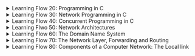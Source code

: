 
<details>
<summary> Learning Flow 20: Programming in C</summary>

#### Intro

##### The Morphology 
- Header files provide the interface and function declarations.
- Source files contain the implementations and program logic.

##### Compiling adn Linking
- **Compiling:** refers to "compile" source code (*.h and *.c) to object (*.o) files. The object files are similar to the machines language
`cc -c hello-world.c`

- **Linking:** Refers to creating an executable from object files
`cc -o hello-world hello-world.o`

The `-Wall` enable a set of warning messages during the compilation process.



##### Preprocessor Directives
Preprocessor directives, such as `#define`, `#ifdef`, `#ifndef` and `#endif`, are typically used to make source programs easy to change and easy to compile in different execution environments. 

##### Make and Makefiles
The Makefile consists a set of rules. Each rule include a target, a list of pre-requisites and a command to build/run the target:
```
target: pre-req-1 pre-req-2 pre-req-3 ...
	command-to-run
```
1. It is possible to declare variables in makefiles, by way of a statement like VARIABLENAME=VALUE
1. You then refer to the value of that variable by $(VARIABLENAME)
1. The compiler directive -Dxxxx corresponds to #define xxxx

#### Pointers, references etc

- A **pointer** is a variable that stores the address of another variable.
- The type of a pointer is the type of the variable whose address it stores.
- The unary operator `&` gives the address of a variable.
- The unary operator `*` gives the value of the variable whose address is given by the operand.
- The unary operator `*` is also used to declare a pointer variable.
>```
>type *var-name;
>```

> No referneces in C, the parameter passing mechanism when calling functions is called **"Call by value"**

#### Debugging with GDB
To debug a program, we need to generate debugging symbols during compilation and describe the data type of each variable. This is done by adding the `-g` option to the `cc` command.

#### Memory management in C
Whenever you want to use a structure or an array, you must deal with its allocation by yourself.

Hence, you first need to allocate buffers for the structure or array. Then, you need to free the buffers when you are done with them.

You do this by using the `malloc` and `free` functions. Or for arrays, you can simply do `int array[10]` to allocate an array of 10 integers.


##### Memory allocation functions
- `void *malloc(size_t size)`:  allocates memory.
    - **Arg:** The size in bytes
    - **Returns:** Pointer to beginning of allocated memory (type `void*` which holds address of any object type)

- `void *calloc(size_t nitems, size_t size)`: allocates memory. The difference with `malloc` is that `calloc` sets the memory to zero.
    - **Arg:** 
    *nitems* − This is the number of elements to be allocated.
    *size* − This is the size of elements.
    - **Returns:** same as `malloc`

- `void *realloc( void *ptr, size_t new_size)`
    Reallocation can occur in two ways:
    a) By expanding or contracting the existing memory pointed to by 'ptr'. The contents of the area remain unchanged up to the smaller of the new and old sizes. If the area is expanded, the contents of the new part are undefined.
    b) By allocating a new memory block of 'new_size' bytes, copying the memory area with a size equal to the smaller of the new and old sizes, and freeing the old block.
  - **Arg:** Reallocates the given area of memory. 

> The type `size_t` is the unsigned integer type of the result of sizeof , _Alignof (since C11) and offsetof, depending on the data model.

#### Miscellaneous
- `sizeof(type)`: Queries size of the object or type (in bytes).

</details>


<details>
<summary>Learning Flow 30: Network Programming in C</summary>

#### Understand basic networking concepts

- **Hosts:** The endpoints of the internet (comps/apps). Connections terminate here
- **Routers:** In charge of carrying communications between hosts

##### Unicast/multicast/broadcast
- **Unicast:** Exactly one sender (uniquely identified), exactly one recipient (uniquely identified)
Identifier of connection flow: `({TCP | UDP}Ipaddr1,port1,Ipaddr2,port2)`

- **Multicast:** Exactly one sender (uniquely identified), a set of recipients (named but "unknown")
> Typically only supported locally (not supported on the internet)
- **Anycast:** Exactly one sender (uniquely identified), exactly one recipient (from among "unknown")
> It is a one-to-nearest communication method where data is sent from a sender to the nearest available recipient among a group of potential recipients. 

For a given transport protocol: a 5-tuple


##### Socket
We uniquely identify through "sockets" which is in the form of `Ipaddr:port`. Represents a communication endpoint. The Ipaddr identifies a computer, the port the service running on it. Described as a **tuple**.


##### Connection
- Connection setup:
  1. Server "listens" on a port
  2. Client "connects" to server
  3. Handshake: negotiate connection parameters
> The only difference between a client and server is who sends the first request. Hence Client/Server in networking: ONLY relevant for connection setup.

 
1. "Set up" connection
2. Transmit data back-and-forth
   - "read" from scoket
   - "write" to socket
3. "Tear down" connection


##### Port Number
Well-known ports: `0-1023` require root-privileges

##### Protocol Stack
> A protocol is a complex horizontal interaction between two instances of the same layer

<br>

- **Application Layer (layer 7):** HTTP, FTP, SMTP, DNS, ...
- **Transport Layer (layer 4):** End-to-end. TCP, UDP
> Provides a "Well-defined" transport service to uppers layer. Responsible for how packets are delivered.
- **Network/Convergence Layer (layer 3):** Multi-hop. E.g: IPv4 and IPv6
  - The network layer (IP in particular) and many application layer protocols (such as those used by iTunes or Chromecast) assume that all links onto which hosts are connected are "full broadcast links", and expect the Data Link Layer to make sure that this is the case
> Provides as a service a "best effort" service. It will try its best to deliver the packet, but it may fail. Packets can be re-ordered and lost 
> The [network] layer is responsible for forwarding data across a multi-hop network, and  ensures [best‑effort data delivery]. The reason for this is that it is possible to implement [reliable] communication over a/an [unreliable] network - whereas the alternative is not possible.
- **Link Layer (layer 2):** 1-hop. E.g.: Ethernet, WiFi, ...
> Provides as a service a "who knows" delivery semantics. It is a best-effort service. It is unreliable, unordered, and may drop packets. 

Sometimes in quizzes L2=layer 2




##### TCP/UDP
- **TCP:** Transmission Control Protocol. Connection-oriented. Reliable, in-order delivery. Flow control. Congestion control.
>  While TCP includes congestion control mechanisms to manage network congestion, it does not completely eliminate the possibility of congestion.
- **UDP:** User Datagram Protocol. Connectionless (no hand-shake needed). Unreliable, unordered delivery. No flow control. No congestion control.
> Used in some applications where reordering or loss of data is not an issue. E.g: live video streaming, VoIP, DNS, DHCP, ...

An application will choose the socket type and may also ignore the transport layer and receive raw packets from the network layer.

#### TCP - A programmers Perspective
TCP transport semantics:
  - Represent data to receiving application "as they were sent"
  - Preserve ordering, ensure reliability & integrity

1. Server bind and listen to a port, then accept incoming connection request
```c
char* msg = "Hello World !\n";
struct sockaddr_in serv; // sockaddr_in is a struct that contains an internet address
int mysocket; // Socket descriptor
socklen_t socksize = sizeof(struct sockaddr_in); // socklen_t is an integer type of width of at least 32 bits

memset(&serv, 0, sizeof(serv)); // set memory to zero
serv.sin_family = AF_INET; // sin_family is the address family
serv.sin_port = htons(PORT); // sin_port is the port number
serv.sin_addr.s_addr = htonl(INADDR_ANY); // sin_addr is the IP address

mysocket = socket(AF_INET, SOCK_STREAM, 0); //AF_INET is Address Family for IPv4 (AF_INET6 for IPv6) , SOCK_STREAM for TCP (SOCK_DGRAM for UDP), 0 means default protocol
bind(mysocket, (struct sockaddr *)&serv, sizeof(struct sockaddr)); // Associates socket with an address (sockaddr *) which encapsulates the IP address and port number
listen(mysocket, 2); //Prepares socket to accept incoming connections. 2 is the backlog, the number of connections that can be waiting while the process is handling a particular connection
int consocket = accept(mysocket, (struct sockaddr *)&serv, &socksize); // Wait for request to arrive (IT IS BLOCKING). Returns a new socket descriptor (r) that represents the accepted connection. 
close(mysocket); // Close the socket
```

> IMPORTANT: serv is of type sockaddr_in and it requires to be typecasted

2. Client "connects" to server
```c
mysocket = socket(AF_INET, SOCK_STREAM, 0); // A stream socket (TCP)
connect(mysocket, (struct sockaddr *)&dest, sizeof(struct sockaddr_in)); // Connect to server
send(mysocket, msg, strlen(msg), 0); // Send data
```

3. "Handshake": negotiate connection parameters
> Handshake done automatically

#### UDP - A Transport Protocol
UDP transport semantics:
   - "Service Minimum": Ensures packet wasn't corrupted in transit
   - Multicast-capable
UDP assumptions (from network):
   - Best effort (from network): reordering, loss, garbling possible


```c
sockfd = socket(AF_INET, SOCK_DGRAM, 0)

int sendto(int sockfd, const void *msg, int len, unsigned int flags, const struct sockaddr *to, sockln_t tolen);

```

##### Miscellaneous
- `uint16_t htonl(uint32_t hostlong)`: host to network long
- `uint16_t htons(uint16_t hostshort)`: host to network short
- `uint32_t ntohl(uint32_t netlong)`: network to host long
- `uint16_t ntohs(uint16_t netshort)`: network to host short
> Host refers to your machine's byte order 

IPv4:
```
struct sockaddr_in {
    short            sin_family;   // e.g. AF_INET, AF_INET6
    unsigned short   sin_port;     // e.g. htons(3490)
    struct in_addr   sin_addr;     // see struct in_addr, below
    char             sin_zero[8];  // zero this if you want to
};

```

IPv6:
```
struct sockaddr_in6 {
    u_int16_t       sin6_family;   // address family, AF_INET6
    u_int16_t       sin6_port;     // port number, Network Byte Order
    u_int32_t       sin6_flowinfo; // IPv6 flow information
    struct in6_addr sin6_addr;     // IPv6 address
    u_int32_t       sin6_scope_id; // Scope ID
};
```
- IPv6 offers substantially more addresses than IPv4. This allows the IoT to scale, by providing addressing of all possible "things". However, the length of IPv6 addresses makes them not directly usable for resource-contrained connected objects -- compression techniques and other mechanisms may be used.
- **Resource-constrained connected objects:**, such as small embedded devices or IoT (Internet of Things) devices, often have limited memory, processing power, and energy resources. Storing and processing lengthy IPv6 addresses on these devices can be inefficient and impractical.




</details>


<details>
<summary>Learning Flow 40: Concurrent Programming in C</summary>

#### Concurrency - A Programmers Perspective
Works on any type of processor.


We link our programs with the pthreads library
`cc MYPROGRAM.o -o MYPROGRAM -lpthread`

##### Creating a thread
Normally when a program starts up and becomes a process, it starts with a default thread. So we can say that every process has at least one thread of control.  A process can create extra threads using the following function :
- `int pthread_create(pthread_t *restrict tidp, const pthread_attr_t *restrict attr, void *(*start_routine)(void *), void *restrict arg)`
    - `tidp`: pthread_t type address. Hold the thread ID of the newly created thread.
    - `attr`: (CAN LEAVE AS NULL) contain certain attributes which we want the new thread to contain.  It could be priority etc.
    - `start_routine`: is a function pointer. 
    - `arg`: (CAN LEAVE AS NULL) the *sole* argument passed to the function

##### MUTEX & Condition Variable

Code that is running threaded might get "interlaced". To fix that, we surround the code that we don't want interlaced with a mutex locked.

```c
char last = 'b'
pthread_mutex_t lastMutex = PTHREAD_MUTEX_INITIALIZER;

void *print_a(){
    while (1){
    pthread_mutex_lock(&lastMutex);
    if (last == 'b'){
        printf("a");
        last = 'a'
    }
    pthread_mutex_unlock(&lastMutex)
    }
}

void *print_b(){
    while(1){
    pthread_mutex_lock(&lastMutex);
    if (last=='a'){
        printf("b");
        last = 'b';
    }
    pthread_mutex_unlock(&lastMutex);
    }
}
```

But there is a problem; if `print_a()` gets executed first and `last!=b`, it will keep on going. This is due that as long as the mutex is held, the other thing won't execute

We fix that with **condition variables**

```c
char last = 'b';
pthread_mutex_t lastMutex = PTHREAD_MUTEX_INITIALIZER;
pthread_cond_t lastStateChange = PTHREAD_COND_INITIALIZER;

void *print_a(){
    while(1){
        pthrad_mutex_lock(&lastMutex);
        while (last!='b'){ // We check the variable last but no bueno

            //We put it in a while loop because there might be other functions
            // Whenever we do a cond_wait, ALWAYS check if the condition you were waiting on has been met

            //Suspends self, and waits on conditional variable
            pthread_cond_wait(&lastStateChange, &lastMutex);
            // We release the mutex
        }
        last = 'a';
        printf('a');
        pthread_cond_signal(&lastStateChange); //We signal on the condition variable
        pthread_mutex_unlock(&lastMutex);
    }
}
```


##### Other thread operations
- `noreturn void pthread_exit(void *retval);`: terminates the calling thread and returns a value via retval 
- `int pthread_join(pthread_t thread, void **retval);`: waits for the thread specified by thread to terminate.  If `retval` is not NULL, then `pthread_join()` copies the exit status of the target thread into the location pointed to by retval.
</details>


<details>
<summary>Learning Flwo 50: Network Architectures</summary>

#### 50 - Protocol Stacks & The Layered Architecture

##### Roles & Responsibilities of each layer
- Layer 7 - **Application layer:** Application-Specific
- Layer 4 - **Transport layer:** Ensuring End-to-End properties
- Layer 3 - **Network layer:** Gets data across a multi-hop network
> Figure out what to do with a given packet
- Layer 2 - **Data link layer:** gets data across a *link*

![Protocol Stack](./images/../../images/cse207-protocol-stack.png)

##### Understand how layers interact with each other

We imagine two protocols stacks connected with a link (A->B)
**Computer A**
1. Application layer: Decides which transport layer to use
```c
sockfd = socket(AF_INET, SOCK_STREAM, 0); //TCP
sockfd = socket(AF_INET, SOCK_DGRAM, 0); //UDP
```
Then it envokes `.send` on the socket

2. Transport layer: adds its own header to the packet.
(For TCP it may contain sequence number, ack number, etc)
Then it calls upon a service from the network layer

3. Network layer: adds its own header to the packet. (For IPv4 it may contain source IP, destination IP, etc)
Then it calls upon a service from the data link layer

4. Data link layer: adds its own header and often a footer to the packet. (For Ethernet it may contain source MAC, destination MAC, etc)

5. Packt is sent through the link

**Computer B**
1. Data link layer: removes the header and footer
2. Network layer: removes the header and processes. This decides whether the packet should be sent to the transport layer or forwarded to another computer.
3. Transport layer: removes the header. This indicates to which application the packet should be sent to.
4. Application layer: receives the packet
5. Application layer: returns the packet to the user

#### Extra info from final

##### Why intermediaries on path are not involved in the transport protocol
- It is only the end-points which can know what precise transport semantics the applications expect.
- Having the intermediaries "not have to be involved in transport protocol operation" means that these "intermediaries" will perform simpler operations, thereby be "faster" and "able to process more packets-per-second".
- It permits the transport layer to evolve (for example, to support new features) without upgrading these "intermediaries".
- Having the intermediaries participate in the transport protocol would mean "adding complexity to the intermediaries" but would actually not make the end-points any less complex in many common cases.

##### Miscellaneous
- When receiving a packet, layer n may (after having processed headers/footers), either deliver the received payload to layer n+1, or add a new header/footer and deliver the packet to layer n-1 (i.e., forward the packet)
> This would be the case for multi-hop networks

- When layer n receives a packet from layer n-1, the  "layer-n headers" for that packet are processed. As part of that processing, a signal may be sent back to the corresponding "Layer n" on the sender.
> An example of this is TCP's ACK

- For a protocol stack, we talk about "complex horizontal interactions" between two instances at the same layer, but "simple vertical interactions" between two adjacent layers of the same protocol stack.
> This is because the layers are designed to be independent of each other


![Diagram](./../images/CSE207-headers-n-footers.png)
> MEMORIZE DIAGRAM

#### 51 - On Identifiers in Computer Networking

##### Identifiers In The Stack
- What does `http://www.example.com:80/filename.html` tell?
  - `www.example.com` formally known as "the fully qualified domain name" (FQDN). Through *DNS lookup*, it is translated to an IP address.
    1. On the internet, routers use the IP address to foward messages, finding paths through the network to the destination. More specifically, the router to which the destination is connected. 
    2. On the link between the router and the destination, there are many devices connected. The router using an *ARP(IPv4)/Neighbour Table(IPv6)* finds the Layer 2 address of the destination (incorrectly called the MAC address). 
    3. If it does not find it, it broadcasts a `neighbor-solicitation` message (IPv6) or a `who-has` (IPv4). 
    4. Only the machine with the matching IP address will respond with a `neighbor-advertisement` (IPv6) or a `is-at` (IPv4).
    5. Once responded, router updates it swithching table.

In summary: to identify, unambiguously, one single resource on the internet.
##### Extras from final
- Having only end-systems involved in transport protocol signalling renders the network more flexible and evolutive.

HTTP: HTTP (Hypertext Transfer Protocol) is an application-layer protocol used for communication between web browsers and web servers. It facilitates the request and delivery of web pages and resources over the internet. HTTP corresponds to the application layer of the protocol stack. (APPLICATION LAYER)

SMTP: SMTP (Simple Mail Transfer Protocol) is an application-layer protocol used for sending and receiving email messages over the internet. It defines how email clients and servers communicate and transfer messages. SMTP corresponds to the application layer of the protocol stack. (APPLICATION LAYER)

ICMP: ICMP (Internet Control Message Protocol) is an internet protocol used for diagnostic and error reporting purposes. It is primarily used to send error messages and check network connectivity. ICMP corresponds to the network layer (or Internet layer) of the protocol stack, as it operates directly on top of IP (Internet Protocol). (NETWORK LAYER)

APPLICATION: (APPLICATION LAYER)

TCP: TCP (Transmission Control Protocol) is a reliable and connection-oriented transport layer protocol. It provides a mechanism for establishing and managing connections between devices over IP networks. TCP corresponds to the transport layer of the protocol stack, responsible for ensuring the reliable and ordered delivery of data between applications running on different hosts. (TRANSPORT LAYER)

UDP: UDP (User Datagram Protocol) is a lightweight and connectionless transport layer protocol. It offers a simple and fast way to send datagrams (packets) between devices without establishing a dedicated connection. UDP corresponds to the transport layer of the protocol stack and is commonly used for applications that prioritize low latency and are tolerant to occasional data loss, such as real-time streaming and online gaming. (TRANSPORT LAYER)

Transport: (TRANSPORT LAYER)

ICMP Code: ICMP Code refers to the additional information included in ICMP (Internet Control Message Protocol) messages to provide more specific details about the type of ICMP message being sent. ICMP Codes are used to differentiate and specify various conditions and responses within ICMP. ICMP operates at the network layer (or Internet layer) of the protocol stack, directly above IP (Internet Protocol). (NETWORK LAYER)

IPv6: IPv6 (Internet Protocol version 6) is the latest version of the Internet Protocol. It is designed to address the limitations of IPv4 and provide a larger address space, improved security, and better support for mobile devices and emerging technologies. IPv6 corresponds to the network layer (or Internet layer) of the protocol stack, responsible for addressing, routing, and packet forwarding in computer networks. (NETWORK LAYER)

IPv4: IPv4 (Internet Protocol version 4) is the fourth revision of the Internet Protocol and the most widely used version on the internet. It uses a 32-bit address space, allowing for approximately 4.3 billion unique addresses. IPv4 corresponds to the network layer (or Internet layer) of the protocol stack and is responsible for addressing and routing packets across interconnected networks. (NETWORK LAYER)

IP Address: An IP address (Internet Protocol address) is a numerical label assigned to each device connected to a computer network. It serves as a unique identifier for devices, enabling them to communicate and exchange data over IP-based networks. IP addresses correspond to the network layer (or Internet layer) of the protocol stack, as they are used for routing packets across networks and identifying the source and destination of network communications. (NETWORK LAYER)

Protocol Number: Protocol Number, also known as Protocol Identifier or Protocol ID, is a numerical value assigned to different protocols within the IP suite. It is used to identify and differentiate various protocols at the network layer. Protocol Numbers correspond to the network layer (or Internet layer) of the protocol stack, as they are used by IP to determine the specific protocol to which a packet belongs, such as TCP (6), UDP (17), ICMP (1), etc. (NETWORK LAYER)

Routing: Routing is the process of directing network traffic from its source to its destination across multiple interconnected networks. It involves determining the most efficient path for data packets to travel through the network. Routing corresponds to the network layer (or Internet layer) of the protocol stack, where routers analyze network addresses and make decisions to forward packets based on routing tables and protocols such as OSPF (Open Shortest Path First) or BGP (Border Gateway Protocol). (NETWORK LAYER)

Routing Protocol: A routing protocol is a set of rules and algorithms used by routers to exchange information and make decisions on how to route network traffic effectively. Routing protocols facilitate the dynamic updating and sharing of routing tables among routers, enabling them to adapt to changes in network topology and find optimal paths. Routing protocols typically operate at the network layer (or Internet layer) of the protocol stack. (NETWORK LAYER)

Ethernet: Ethernet is a widely used networking technology that allows devices to communicate over a local area network (LAN). It provides a standard for how devices should format and transmit data packets over a shared medium, typically using copper or fiber optic cables. Ethernet corresponds to the data link layer of the protocol stack, responsible for the reliable and efficient transfer of data between directly connected devices on the same network. (DATA LINK LAYER)

IEEE 802.15.4: IEEE 802.15.4 is a standard that defines the physical and MAC (Media Access Control) layer specifications for low-power wireless communication in a personal area network (PAN) context. It is commonly used in wireless sensor networks and Internet of Things (IoT) applications. IEEE 802.15.4 corresponds to the physical layer and MAC layer of the protocol stack, providing the foundation for reliable and energy-efficient communication between devices in a constrained environment. (DATA LINK LAYER)

WiFi: Wi-Fi is a wireless networking technology that allows devices to connect and communicate over a local area network (LAN) without the need for physical cables. It uses radio waves to transmit data between devices. Wi-Fi corresponds to the physical layer and the MAC (Media Access Control) layer of the protocol stack. The physical layer handles the transmission of wireless signals, while the MAC layer manages access to the shared wireless medium and ensures efficient communication between devices. (DATA LINK LAYER)

Ethertype: Ethertype, also known as Ethernet Type, is a field within the Ethernet frame header that identifies the protocol encapsulated in the payload of the Ethernet frame. It allows the receiving device to determine the higher-layer protocol to which the data should be passed. Ethertype corresponds to the data link layer (Layer 2) of the protocol stack, as it is used by Ethernet to identify the protocol that should process the encapsulated data. (DATA LINK LAYER)

Data-link: (DATA LINK LAYER)

Internetworking: (NETWORK LAYER)

URL: A URL (Uniform Resource Locator) is a standardized address that specifies the location of a resource on the internet. It typically consists of a protocol identifier (such as HTTP or FTP), followed by a domain name or IP address, and a path to the specific resource. URLs are not directly associated with a specific protocol layer in the protocol stack. However, they are primarily handled by applications at the application layer, such as web browsers, to initiate communication with web servers and retrieve resources. (APPLICATION LAYER)

ICMP Type: ICMP Type refers to the specific type of ICMP (Internet Control Message Protocol) message being sent. ICMP Types are used to classify different types of messages, such as echo request (ping), destination unreachable, time exceeded, and more. ICMP operates at the network layer (or Internet layer) of the protocol stack, directly above IP (Internet Protocol). ICMP Types provide information about the purpose and nature of ICMP messages exchanged between network devices. (NETWORK LAYER)

Sequence Number: Sequence Number is a field used in various protocols, including TCP (Transmission Control Protocol), to keep track of the order and integrity of transmitted data segments. It assigns a unique number to each segment, allowing the receiver to reorder and reconstruct the data correctly. Sequence Numbers correspond to the transport layer (Layer 4) of the protocol stack, as they are employed by transport layer protocols like TCP to ensure reliable and ordered delivery of data. (TRANSPORT LAYER)

Link-Layer Address: A Link-Layer Address, also known as a MAC (Media Access Control) address, is a unique identifier assigned to network interfaces at the data link layer of the protocol stack. It is typically represented as a hexadecimal value and is used for addressing and identifying devices on a local network segment. Link-Layer Addresses correspond to the data link layer (Layer 2) of the protocol stack, as they are used by protocols such as Ethernet to uniquely identify network interface cards (NICs) within a local area network (LAN). (DATA LINK LAYER)

Email Address: An Email Address is a unique identifier used to route email messages to specific recipients. It consists of two main parts: the local part, which identifies the specific mailbox, and the domain part, which identifies the email server domain. Email addresses themselves are not associated with a specific protocol layer in the protocol stack. However, the protocols used for sending and receiving email, such as SMTP (Simple Mail Transfer Protocol) and POP/IMAP (Post Office Protocol/Internet Message Access Protocol), operate primarily at the application layer of the protocol stack. (APPLICATION LAYER but not necessarily associated with the protocol stack)

Application-Specific Exchanges: Application-Specific Exchanges refer to the communication patterns and interactions specific to an application or service. These exchanges involve the exchange of data, commands, and responses tailored to the requirements of the particular application. Application-Specific Exchanges correspond to the application layer of the protocol stack, as they involve the application-specific protocols and mechanisms implemented by applications to enable their unique functionalities and communication patterns. (APPLICATION LAYER)

TTL: TTL (Time to Live) is a field in IP (Internet Protocol) packets that indicates the maximum amount of time the packet is allowed to remain in the network before being discarded. It is used to prevent packets from circulating indefinitely in case of routing loops or other issues. TTL corresponds to the network layer (or Internet layer) of the protocol stack, as it is a field within the IP header and is decremented by routers as the packet travels through the network. (NETWORK LAYER)

Port Number: A Port Number is a 16-bit identifier that helps in distinguishing different services or processes running on a single host in a network. It allows multiple applications to utilize network resources simultaneously by assigning unique port numbers to each application. Port Numbers correspond to the transport layer (Layer 4) of the protocol stack, as they are used in protocols like TCP and UDP to identify specific applications or services running on a device. (APPLICATION LAYER)

Presentation: In the context of the protocol stack, the Presentation layer is responsible for the formatting, translation, and encryption of data exchanged between applications. It ensures that data from the application layer is in a suitable format for transmission and handles tasks such as data compression, encryption, and character encoding. However, it's important to note that the Presentation layer is not explicitly defined in the TCP/IP model and is often combined with the application layer or handled by application-specific protocols. (APPLICATION LAYER)

Session: In the context of the protocol stack, the Session layer is responsible for establishing, managing, and terminating sessions between communicating applications. It provides services such as session establishment, synchronization, and checkpointing to ensure reliable and orderly communication. However, it's important to note that the Session layer is not explicitly defined in the TCP/IP model and is often combined with the application layer or handled by application-specific protocols. (APPLICATION LAYER)

Ensure Multihop Connectivity: "Ensure Multihop Connectivity" refers to the capability of a network to establish and maintain communication between devices that are multiple hops away from each other. It involves routing protocols and mechanisms that allow packets to traverse through intermediate network nodes to reach their destination. Ensuring multihop connectivity primarily corresponds to the network layer (or Internet layer) of the protocol stack, where routing protocols like OSPF and BGP operate to determine and maintain paths for data transmission across interconnected networks. (NETWORK LAYER)

Twitter Handle: A Twitter Handle, also known as a Twitter username, is a unique identifier that represents an account on the Twitter social media platform. It is used to mention or reference a specific user or account in tweets and other interactions. Twitter Handles themselves are not directly associated with a specific protocol layer in the protocol stack. They are primarily used within the application layer of the protocol stack, which encompasses the functionality and interactions specific to the Twitter platform. (APPLICATION LAYER)

Ensure End-To-End Properties: "Ensure End-to-End Properties" refers to the preservation of specific properties or characteristics of data transmission from the source to the destination, regardless of the network infrastructure in between. It involves mechanisms and protocols that maintain the integrity, confidentiality, reliability, or other desired properties of the data during transit. Ensuring end-to-end properties typically corresponds to the transport layer (Layer 4) and the application layer (Layer 7) of the protocol stack, where protocols like TCP and application-specific encryption or authentication mechanisms are employed. (TRANSPORT LAYER)

Ensure communication between two adjacent interfaces: "Ensure communication between two adjacent interfaces" refers to establishing and maintaining connectivity between directly connected network interfaces, typically on the same physical or logical network segment. It involves protocols and mechanisms that handle the exchange of data and control information between the two interfaces. Ensuring communication between adjacent interfaces corresponds primarily to the data link layer (Layer 2) of the protocol stack, where protocols like Ethernet and Wi-Fi operate to facilitate direct communication between neighboring devices on a shared network. (DATA LINK LAYER)

RIP: RIP (Routing Information Protocol) is a distance-vector routing protocol used in computer networks. It enables routers to exchange information about network reachability and select the best routes for forwarding IP traffic. RIP operates at the network layer (Layer 3) of the protocol stack and corresponds to the routing protocols used to establish and maintain routing tables and make decisions about packet forwarding. (NETWORK LAYER)

</details>


<details>
<summary>Learning Flow 60: The Domain Name System</summary>

#### What is the Domain Name system
- IP address == Point-of-attatchment in the Internet
> Does not indicate a geo location

##### How does one reach facebook.com
1. **Query DNS Server:** Returns IP address of facebook.com
2. **Figure out if destination is local:** Looks at IP address of the destination. Every address, where the first 64 bits are identical to the 64 first bits of the PC's address => it's local
3. **If IP not local:** Send packet to default gateway (found in routing table of computer)

##### Historical context
- In the beginning there was ARPANET (few hosts connected). No IP addresses, only "network numbers"
- Solution (1971): HOSTS-TXT - /etc/hosts
    >- `<name>:<IPaddr>`
    >- Manually copied to all hosts on ARPANET 

- Problem: /etc/hosts
  - Didn't scale
  - Out-of-date info
  - Anyone could "break" ARPANET

- Build something better: DNS
> (ISI-USC made the initial design, essentially as it is used today)

###### Main concepts
- DNS == A Distributed Database
- Load-Sharing/Load-Balancing
- Abstraction and Redirection
- Resource sharing
- Mapping between `<name>` and `<record>`
- `<name>`
  - hierarchically stuctured name-space
  - single-source for authorative correspondig `<record>`
  - de-centralised management
- `<record>`
  - (type,value,lifetime)

#### The Name Space Organisation
Computers read the Fully Qualified Domain Name from right to left.

![Name space org diag](../images/cse207-name_space_org.png)

The goal is to delegate responsability and distribute responsability to the servers.

1. "The root", contains reference to a record where the server where the records should be made available
> The "responsability" for `.edu` is delegated to a server which is in charge of all records which end in `.edu`
This applies recursively until reaching the server that contains all the records for `polytechnique.edu`

These servers are known as "Authoritative Servers" and the "zones" to which a responsability have been delegated, are called "Authoritative Zones".

Authoritative Zones have zone-files containing a name and a record/redirect.

- The records for the servers responsible for `.edu, .com etc` are called "nameserver (NS) records"
- The records for the servers responsible for `www.polytechnique.edu, enex.polytechnique.edu` are called "address (A) records".

- **FQDN:** A fully qualified domain has a trailing dot - allows to precisely indicate where precisely in the tree the records exist.

#### Name Resuolution
##### A bit of terminology

**Computer (stub resolver)** <-> **Local DNS** <-> **ROOT-DNS** (Knows who is maintaining records for all given domains)

Then,

**Local DNS** <-> **Authoritative Server** (Authoritative for a given domain)
> Local DNS may cache - ideally not more than the lifetime of the record. (Recursive Resolver, Local Resolver, Caching Resolver)

> If a recursive resolver has no clue about where to find the resource records, corresponding to a given hostname, then it will request info from the ROOT-DNS
##### Querying DNS
- **DNS:** Domain Name System/Service/Servers
When querying a DNS server, tuples like these are being exchanged:
`(name, type, record, lifetime)`

##### Querying DNS - Mixed

The root-dns does not act as a recursive resolver due to performance reasons.

![Querying_DNS](../images/cse207-querying_dns_mixed.png)


##### DIG - Recursion unavailable
This is the case where we contact directly the ROOT-DNS.

1. We try finding the address for *google.fr*
2. ROOT-DNS (recursion unavailable): Replies with an NS record (also provides A record for the Nameservers). Allows pc to query DNS server directly. with the following flags:
  - `rd==1`: Recursion desired
  - `ra==0`: Recursion available
  - More Flags Available:
    - `qr`: Query response
    - `ad`: Authenticated data
> Client asked for recursion but not available, hence received NS record instead of A
> When recursion available `ra==1`, it returns no NS recors but an A record.

#### Resource records

> FQDN = Fullly Qualified Domain Name

| Record Type | Name | Value | Extra Info |
|-------------|------|-------|------------|
|     A  | FQDN |   IPv4 address  | FQDN->IPv4 Address |
|     AAAA | FQDN |   IPv6 addrss  | Reason why it's 4A's it's because IPv6 is 4x larger|
|     CNAME | FQDN |   Canonical name  | FQDN->FQDN |
|     MX | FQDN |   Mailserver  | FQDN->(FQDN, priority) |
|     TXT | FQDN |   Random text...  | FQDN->Text |
|     NS | FQDN |   Authoritative Name Server  | FQDN->FQDN |

Before, we had seen that
`name-> (type, record, lifetime)`
But in reality:
`(name, type)-> (record, lifetime)`
> This means for a single name there exists several resource recors with different types. You can also find that a name+type can map into several records (as in MX)

##### MX records
Many reasons to use MX records. A company might have various subdomains to indicate where the person works
```
user@sales.example.com
accountant@accounting.example.com
engineer@development.example.com
```
and all of that might be handled by the same mail server `mailhost.example.com`.

- It contains a field **priority**. We can specify many mail servers for a single domain in case one fails and it goes in the order of priority

#### The DNS Root
- 13 root servers (each a replica of each other) (anycast, ---)
- Highly available
- {a-m}.root-servers.net
- "Bare" DNS server needs to know one (root, other) DNS server, only

<br>
<br>

- Registration of FQDN requires guarantee (at least 2) name servers available to be authoritative
- MUST obviously be kept synchronised

##### Alternate Roots - ALT.ROOT
- The DNS root is controlled by ICANN
  - Mariana del Ray, California, USA
  - US Dept. of Defence influenced
  - Also, "politically correct"
  - Delegates "official" TLDs - slowly

- Alternative named.root exist (OpenNIC, ...)
  - Typically including all ICANN TLDs (import ICANN)
  - Plus .porn, .per, .web, ...
  -  Occasional conflicts (.xxx)
  -  Not all Internet users can access these domains (need to modify hosts file)

##### Main takeaways
- The "Official" unique DNS root zone
  - One zone file
  - Maintained by ICANN
  - 13 root DNS servers
  - Each of the 13 root DNS servers is globally replicated

- Alternative roots exists
  - A root is just a zone file that people agree

#### DNS & The protocol stack
Can run on top of UDP and TCP
- Usually uses UDP - Why?
  - No connection set-up
  - No per-query-state
  - No per-client state

Hence, it is in the **Application Layer protocol**

- DNS Message Format
  - Pair requests and responses (identification)
  - Self-contained messages
  - Each message can contain requests, or records, or both
  - Interesting attack vectors

</details>


<details>
<summary>Learning Flow 70: The Network Layer, Forwarding and Routing</summary>

#### L3 Forwarding, Routers and Longest Prefix Matching
When a packet is forwarded from a router, the router has something called a "routing table" 

| Dest. | Nxt | Cost |
|-------|-----|------|
| 192.168.2/24 | v | 1 | 
- **Nxt:** An indicator of the next hub on the shortest path
- **Cost:** Expression of the length of the past to the destination
> The format written in is "Longest Prefix Matching"

##### Subnet - prefix
- Prefix length
  - "number of consecutive initial bits, identified for all addresses within subnet" (and so, all within one IP hop...)
> /24 indicates first 24 bits are the same (numbers separated by dots are 8 bits) so 24=first 3 positions the same

If we want to write an IP interval `192.168.2.0-192.168.2.255`=`192.168.2/24`=`192.168.2.0/24`=`192.168.2.42/24`=`192.168.2.255`

- **On-link prefixes:**  refer to network prefixes that are directly reachable within a local network segment without the need for routing through a gateway or router.
> When connecting network segments to a router, each segment must be assigned a unique network prefix. 

##### Routing Tables

- Network layer: Provide connectivity through a multi-hop network (making decisions over which interface a message is to be forwarded)

Example of a routing table:

| Destination | Next | Cost |
|-------------|------|------|
| 130.225.194.2 | 129.104.11.1 | 10 |
| 129.104.11/24 | eth0 | 1 |
| 101.2.4/24 | 192.104.11.1 | 5 |
| 0.0.0.0/0 | 87.47.12.254 | 2 |
| 87.47.12/24 | eth1 | 1 |

> The lines like 101.2.4/24 are prefix notations.
> The line like `0.0.0.0/0` is a subnet prefix of 0 length (all possible addresses)=>default browser

- **Next:** 
  - (an IP) Identified next router - Not the destination, but someone closer to the destination than I
  - Interface (`eth0`) - If the dest/next-hop exists, it's attatched to the same link as this interface

##### TTL
- **TTL:** Time to live
  - Decremented by 1 at each hop
  - When TTL=0, packet is discarded
  - Prevents packets from looping forever
  - Prevents packets from being delivered a long time after they were sent (and the network topology might have changed)
> When two interfaces communicate across a single link, the TTL (IPv4) or the hop-limit (IPv6) is not decremented. 

##### Longest Prefix Matching  

1. Write the destination of IP in binary
2. Identify what entry in the routing table the destination IP matches
3. When we have **multiple mathcing entries**, we pick the one with the **"longest matching prefix"**. IF **multiple matchin entries with the same prefix length**, we use the one with the **lowest cost**
4. To figure out which interface to use, we do again longest matching prefix for the interfaces

> **Strong assumption:** Interfaces with OP adresses from within the same subnet prefix are on the same IP link (reachable in one IP hop, no router forward)


##### OSPF (Open Shortest-Path Firt) protocol
The OSPF (Open Shortest-Path First) protocol is a proactive link-state routing protocol, commonly used within autonomous systems on the Internet. OSPF  is defined in RFC1583, and it has been assigned protocol number 89.  OSPF, thus, sits directly atop of the network layer. OSPF can, therefore, technically be classified as a transport protocol.

- Routing protocol
- Uses "link-state" algorithm
  - Each router knows all links and costs
  - Computes shortest path to all destinations
  - Updates routing table
- Uses TTL=1 (no forwarding)
- Uses multicast  

##### Link State Routing
- Each router knows all links and costs
- Computes shortest path to all destinations
- Updates routing table
- Uses TTL=1 (no forwarding)
- Uses multicast
- **Link-state routing** is one of the two main classes of routing protocols used in packet switching networks for computer communications, the other being **distance-vector routing protocols**. Examples of link state routing protocols include Open Shortest Path First (OSPF) and Intermediate System to Intermediate System (IS-IS).

[Link State] routing protocols require each router to have the [complete topology graph] of the network in memory. The [complete topology graph] is constructed by way of periodic [HELLO and LSA] messages, and is used by a [shortest path first] algorithm. 

</details>

<details>
<summary>Learning Flow 80: Components of a Computer Network: The Local link</summary>
We are talking about the Link in the protocol stack

#### A network segment
- Physical Entity
- Commonly assumed, a cable
- Constrained by phisics:
  - signal attenuation: 
    - restricts length of segment
    - 10base5 (Thick Ethernet): 500m
    - 10base2 (Thin Ethernet): 185m
    - 10baseT/100baseT: 100m
  - propagation delay: Given a set of stations/interfaces only one is transmitting at any given time


In order to connnect two "cables" each of max. length, we use **repeaters**

- **Repeater:**
  - Connects (in general) 2 "cables
  - Each up-to max length
  - Regenerate physical signal
> Allows segment to grow, unaffectd by attenuation
>

#### Network segment MULTIPLE ACCESS
When two stations/interfaces transmit at the same time, signals will "collide" with each other. **Collision domain:** any two stations/interfaces whose signals can interfere with each other are on a **collision domain**. On a network segment, all interfaces can interfere with each other
> When counting the number of collision domains on a diagram, count the number of cables that can have a collision.

- Network Segment:
  - communications medium, shared between all stations "on the segment"
  - "Collision Domain"
  - Contention for exclusive access
    - Medium Access Control
      - One of the roles of data-link layer protocols
    - MUTEX - with no "hardware support"
    - More stations, more contention, less throughput, longer details

- **Broadcast domains:** A broadcast domain refers to a logical division of a computer network in which all devices within that domain can directly communicate with each other through broadcast transmissions. 

#### MAC protocol functioning
- Listen before you transmit
  - If channel is busy, back-off

- Listen while you transmit
  - if transmission, other than own, received:
    - COLLISION, back off, retry later
  - otherwise, transmission succeeded
- Propagation dellay & Collision Detection:
  - inextricalby relates:
    - minimum transmission duration (and thus minimum frame size): 2* max propagation delay
    > Say for example a and c transmitting. There is a danger that their signals collide on b (in the middle). If duration extended by 2* max propagation delay, then the rule "if transmission other than own received" will trigger avoiding collision at b
    > **MTU:** is an abbreviation of “Minimum Transmit Unit” — which refers to the minimum time (i.e., number of octets) that a station must transmit once it starts transmitting, so as to ensure that collision detection is possible. The MTU of a given link is defined in the specification of said link. An MTU exists to ensure that no station engages in continuous transmissions and thus (in part) serves to avoid that a single station does not monopolize a link. 
    - maximum network segment length
      - hence, max "number of repeaters"
    - Max for Ethernet Network segment:
      - 4 repeaters, 5 "cables"

##### MAC protocol: CSMA/CD
- Carrier Sense Multiple Access with Collision Detection
- Listen before you transmit
  - If channel is busy, back-off
  - If channel is free, transmit
  - If collision detected, abort transmission
    - Back-off, retry later

- Listen while you transmit
- If transmission, other than own, received:
  - COLLISION, back off, retry later
  - otherwise, transmission succeeded



> The data-link layer is concerned with ensuring communication between two stations on the same link., CSMA is an example of a MAC protocol.
> MAC protocols are part of the data-link layer, and govern arbitration of medium access: who gets to transmit, when?
> Calling the Data-Link Layer the “MAC layer” is, technically correct.



#### Bridge - Forwarding between segments

- Connect two Network Segments
  - Create disjoint collision domains
  - So, participate in MAC protocol on each interface
  - Decodes received signals into symbols

- Forwards traffic between segments
  - Smarter than repeater
  - Filter on traffic destination

![bridge](../images/cse207-bridge.png)

- Learn destinations on each segment
  - Hear Tx, Record `<addr,port>` in *bridging table*

- When a frame received over port $p_{in}$ for addr a:
  - if <$a, p_{out}$> does not exist in the bridging table: forward over all ports except $p_{in}$
  > Example: If bridge receives message on leftmost port to destination a, since a is on the same network segment, it would have received the message already.

  - if <$a,p_{out}$> exists in bridging table:
    - if $(p_{out}==p_{in})$: Do not forward
    - if $(p_{out}\ne p_{in})$: Forward over $p_{out}$


#### In the real world
A switch (blue box with arrows on both sides) is nothing but a bridge with multiple ports

- Each "port" separate collision domain
- If single station/port, no collisions


A hub (grey box with arrows on same side) is a repeater with multiple ports.


#### Putting it all together 
What we used to call "A Network" - today, more commonly "A link"

- Link: A set of interfaces which are capable of communicating with each other in Layer 2.
  - A link is not necessarily a physical entity - it may be virtual, such as a VPN (a tunnel)
  - A link, as seen from the (inter)networking layer (L3) is purely an abstraction that describes relationships between interfaces - but not other physical properties, such as the nature of the signal between interfaces, or the bitrate, etc.


Switches hubs, (WiFi) access points, ... forward to maintain, preserve and protect link semantics:
  - Full-broadcast, transitive, reflexive connectivity
  > **Full broadcast:** possible to make a transmission on a link to be received by all the other interfaces on the same link
  > **Transitive:** implies that if there is a route from one device to another device in a network, and that second device has a route to a third device, then the first device can indirectly communicate with the third device through the intermediate device. 
  > **Reflexive connectivity:**  the ability of a device to communicate with itself
  - Unique identification of each station on a link - L2 addresses
  - Explicit connectivity signals
  > Indications or messages sent by devices in a computer network to establish or confirm their connectivity with other devices 
  - Inspect, manipulate, only data-link layer headers

- **Inter-networking layer:** The layer in the protocol stack in charge of forwarding data between links

Routers connect disjoint networks (links) - Interworking
  - Interfaces on two different newtorks (links) **do not** have full-broadcast, transitive, reflexive connectivity
  - Unique identification of on which network (link) an interface is located - IP Addresses
  - IP addresses on the same network (link) "look alike": share a network prefix

#### Summary
- Components of a Computer Network
  - The Local Link

- Repeaters
  - Signal restoration and regeneration
  - Extend collision domains
  - Do not participate in MAC protocol
  - Modern (for 1999) incarnation: a HUB

- Bridges:
  - Interconnect distinct
  - Full participation in MAC protocol
  - Reduce contention by intelligent forwarding of frames
  - Modern incarnation: a switch
> Since Bridges are used to connect two network segments; For two hosts to communicate with each other when connected by a switch, they need to have IP addresses that belong to the same IP network or subnet. In other words, their IP addresses should have the same network prefix.
> Two different networks would require a router.

- Internetworking
  - Links == Networks
  - Routers forward packets "between networks"


</details>
